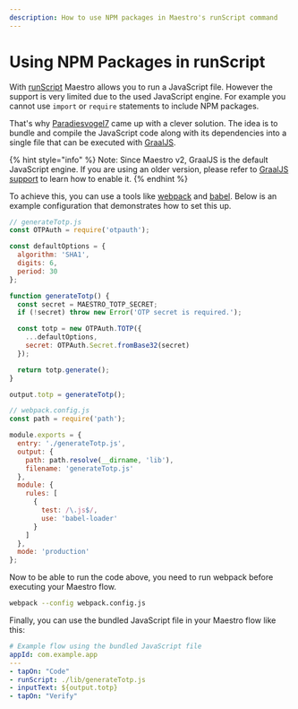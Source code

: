 ```yaml
---
description: How to use NPM packages in Maestro's runScript command
---
```


# Using NPM Packages in runScript

With [runScript](../../api-reference/commands/runscript.md) Maestro allows you to run a JavaScript file. However the support is very limited due to the used JavaScript engine. For example you cannot use `import` or `require` statements to include NPM packages.

That's why [Paradiesvogel7](https://github.com/Paradiesvogel7) came up with a clever solution. The idea is to bundle and compile the JavaScript code along with its dependencies into a single file that can be executed with [GraalJS](https://github.com/oracle/graaljs).

{% hint style="info" %}
Note: Since Maestro v2, GraalJS is the default JavaScript engine. If you are using an older version, please refer to [GraalJS support](../javascript/graaljs-support.md) to learn how to enable it.
{% endhint %}

To achieve this, you can use a tools like [webpack](https://webpack.js.org/) and [babel](https://babeljs.io/). Below is an example configuration that demonstrates how to set this up.

```javascript
// generateTotp.js
const OTPAuth = require('otpauth');

const defaultOptions = {
  algorithm: 'SHA1',
  digits: 6,
  period: 30
};

function generateTotp() {
  const secret = MAESTRO_TOTP_SECRET;
  if (!secret) throw new Error('OTP secret is required.');

  const totp = new OTPAuth.TOTP({
    ...defaultOptions,
    secret: OTPAuth.Secret.fromBase32(secret)
  });

  return totp.generate();
}

output.totp = generateTotp();
```


```javascript
// webpack.config.js
const path = require('path');

module.exports = {
  entry: './generateTotp.js',
  output: {
    path: path.resolve(__dirname, 'lib'),
    filename: 'generateTotp.js'
  },
  module: {
    rules: [
      {
        test: /\.js$/,
        use: 'babel-loader'
      }
    ]
  },
  mode: 'production'
};
```

Now to be able to run the code above, you need to run webpack before executing your Maestro flow.

```bash
webpack --config webpack.config.js
```

Finally, you can use the bundled JavaScript file in your Maestro flow like this:

```yaml
# Example flow using the bundled JavaScript file
appId: com.example.app
---
- tapOn: "Code"
- runScript: ./lib/generateTotp.js
- inputText: ${output.totp}
- tapOn: "Verify"
```